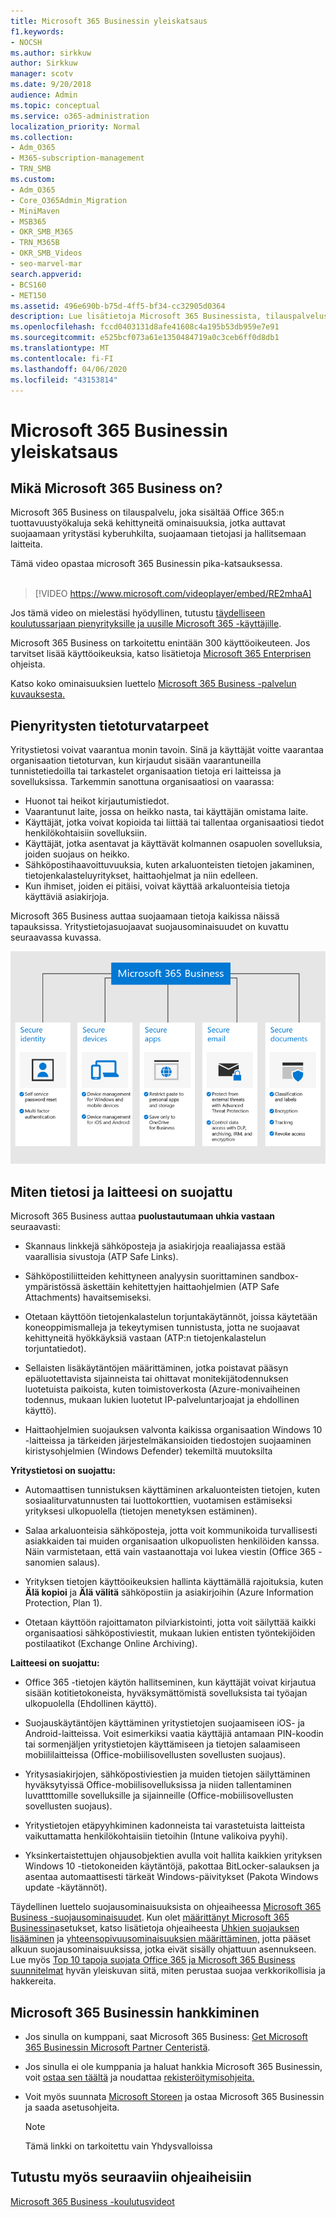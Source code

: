 ```yaml
---
title: Microsoft 365 Businessin yleiskatsaus
f1.keywords:
- NOCSH
ms.author: sirkkuw
author: Sirkkuw
manager: scotv
ms.date: 9/20/2018
audience: Admin
ms.topic: conceptual
ms.service: o365-administration
localization_priority: Normal
ms.collection:
- Adm_O365
- M365-subscription-management
- TRN_SMB
ms.custom:
- Adm_O365
- Core_O365Admin_Migration
- MiniMaven
- MSB365
- OKR_SMB_M365
- TRN_M365B
- OKR_SMB_Videos
- seo-marvel-mar
search.appverid:
- BCS160
- MET150
ms.assetid: 496e690b-b75d-4ff5-bf34-cc32905d0364
description: Lue lisätietoja Microsoft 365 Businessista, tilauspalvelusta, joka sisältää Office 365:n ja kehittyneen suojauksen yrityksellesi kyberuhkia vastaan.
ms.openlocfilehash: fccd0403131d8afe41608c4a195b53db959e7e91
ms.sourcegitcommit: e525bcf073a61e1350484719a0c3ceb6ff0d8db1
ms.translationtype: MT
ms.contentlocale: fi-FI
ms.lasthandoff: 04/06/2020
ms.locfileid: "43153814"
---
```

# <a name="overview-of-microsoft-365-business"></a>Microsoft 365 Businessin yleiskatsaus

## <a name="what-is-microsoft-365-business"></a>Mikä Microsoft 365 Business on?

Microsoft 365 Business on tilauspalvelu, joka sisältää Office 365:n tuottavuustyökaluja sekä kehittyneitä ominaisuuksia, jotka auttavat suojaamaan yritystäsi kyberuhkilta, suojaamaan tietojasi ja hallitsemaan laitteita.

Tämä video opastaa microsoft 365 Businessin pika-katsauksessa.<br><br>

> [!VIDEO https://www.microsoft.com/videoplayer/embed/RE2mhaA] 
  
Jos tämä video on mielestäsi hyödyllinen, tutustu [täydelliseen koulutussarjaan pienyrityksille ja uusille Microsoft 365 -käyttäjille](https://support.office.com/article/6ab4bbcd-79cf-4000-a0bd-d42ce4d12816). 

Microsoft 365 Business on tarkoitettu enintään 300 käyttöoikeuteen. Jos tarvitset lisää käyttöoikeuksia, katso lisätietoja [Microsoft 365 Enterprisen](https://go.microsoft.com/fwlink/p/?linkid=860986) ohjeista.

Katso koko ominaisuuksien luettelo [Microsoft 365 Business -palvelun kuvauksesta.](https://docs.microsoft.com/office365/servicedescriptions/microsoft-365-service-descriptions/microsoft-365-business-service-description)
  
## <a name="small-business-security-needs"></a>Pienyritysten tietoturvatarpeet

Yritystietosi voivat vaarantua monin tavoin. Sinä ja käyttäjät voitte vaarantaa organisaation tietoturvan, kun kirjaudut sisään vaarantuneilla tunnistetiedoilla tai tarkastelet organisaation tietoja eri laitteissa ja sovelluksissa. Tarkemmin sanottuna organisaatiosi on vaarassa:

- Huonot tai heikot kirjautumistiedot.
- Vaarantunut laite, jossa on heikko nasta, tai käyttäjän omistama laite.
- Käyttäjät, jotka voivat kopioida tai liittää tai tallentaa organisaatiosi tiedot henkilökohtaisiin sovelluksiin.
- Käyttäjät, jotka asentavat ja käyttävät kolmannen osapuolen sovelluksia, joiden suojaus on heikko.
- Sähköpostihaavoittuvuuksia, kuten arkaluonteisten tietojen jakaminen, tietojenkalasteluyritykset, haittaohjelmat ja niin edelleen.
- Kun ihmiset, joiden ei pitäisi, voivat käyttää arkaluonteisia tietoja käyttäviä asiakirjoja.

Microsoft 365 Business auttaa suojaamaan tietoja kaikissa näissä tapauksissa. Yritystietojasuojaavat suojausominaisuudet on kuvattu seuraavassa kuvassa.

![Kuva, joka osoittaa, miten M365B suojaa yritystäsi.](../media/m365businessvalueadd.png)

## <a name="how-your-data-and-devices-are-protected"></a>Miten tietosi ja laitteesi on suojattu

Microsoft 365 Business auttaa **puolustautumaan uhkia vastaan** seuraavasti:

- Skannaus linkkejä sähköposteja ja asiakirjoja reaaliajassa estää vaarallisia sivustoja (ATP Safe Links).

- Sähköpostiliitteiden kehittyneen analyysin suorittaminen sandbox-ympäristössä äskettäin kehitettyjen haittaohjelmien (ATP Safe Attachments) havaitsemiseksi. 

- Otetaan käyttöön tietojenkalastelun torjuntakäytännöt, joissa käytetään koneoppimismalleja ja tekeytymisen tunnistusta, jotta ne suojaavat kehittyneitä hyökkäyksiä vastaan (ATP:n tietojenkalastelun torjuntatiedot). 

- Sellaisten lisäkäytäntöjen määrittäminen, jotka poistavat pääsyn epäluotettavista sijainneista tai ohittavat monitekijätodennuksen luotetuista paikoista, kuten toimistoverkosta (Azure-monivaiheinen todennus, mukaan lukien luotetut IP-palveluntarjoajat ja ehdollinen käyttö). 

- Haittaohjelmien suojauksen valvonta kaikissa organisaation Windows 10 -laitteissa ja tärkeiden järjestelmäkansioiden tiedostojen suojaaminen kiristysohjelmien (Windows Defender) tekemiltä muutoksilta

**Yritystietosi on suojattu:**

- Automaattisen tunnistuksen käyttäminen arkaluonteisten tietojen, kuten sosiaaliturvatunnusten tai luottokorttien, vuotamisen estämiseksi yrityksesi ulkopuolella (tietojen menetyksen estäminen). 

- Salaa arkaluonteisia sähköposteja, jotta voit kommunikoida turvallisesti asiakkaiden tai muiden organisaation ulkopuolisten henkilöiden kanssa. Näin varmistetaan, että vain vastaanottaja voi lukea viestin (Office 365 -sanomien salaus).

- Yrityksen tietojen käyttöoikeuksien hallinta käyttämällä rajoituksia, kuten **Älä kopioi** ja **Älä välitä** sähköpostiin ja asiakirjoihin (Azure Information Protection, Plan 1).

- Otetaan käyttöön rajoittamaton pilviarkistointi, jotta voit säilyttää kaikki organisaatiosi sähköpostiviestit, mukaan lukien entisten työntekijöiden postilaatikot (Exchange Online Archiving).

**Laitteesi on suojattu:**

- Office 365 -tietojen käytön hallitseminen, kun käyttäjät voivat kirjautua sisään kotitietokoneista, hyväksymättömistä sovelluksista tai työajan ulkopuolella (Ehdollinen käyttö).

- Suojauskäytäntöjen käyttäminen yritystietojen suojaamiseen iOS- ja Android-laitteissa. Voit esimerkiksi vaatia käyttäjiä antamaan PIN-koodin tai sormenjäljen yritystietojen käyttämiseen ja tietojen salaamiseen mobiililaitteissa (Office-mobiilisovellusten sovellusten suojaus).

- Yritysasiakirjojen, sähköpostiviestien ja muiden tietojen säilyttäminen hyväksytyissä Office-mobiilisovelluksissa ja niiden tallentaminen luvattttomille sovelluksille ja sijainneille (Office-mobiilisovellusten sovellusten suojaus).

- Yritystietojen etäpyyhkiminen kadonneista tai varastetuista laitteista vaikuttamatta henkilökohtaisiin tietoihin (Intune valikoiva pyyhi).

- Yksinkertaistettujen ohjausobjektien avulla voit hallita kaikkien yrityksen Windows 10 -tietokoneiden käytäntöjä, pakottaa BitLocker-salauksen ja asentaa automaattisesti tärkeät Windows-päivitykset (Pakota Windows update -käytännöt).

Täydellinen luettelo suojausominaisuuksista on ohjeaiheessa [Microsoft 365 Business -suojausominaisuudet](security-features.md). Kun olet [määrittänyt Microsoft 365 Businessin](set-up.md)asetukset, katso lisätietoja ohjeaiheesta [Uhkien suojauksen lisääminen](increase-threat-protection.md) ja [yhteensopivuusominaisuuksien määrittäminen,](set-up-compliance.md) jotta pääset alkuun suojausominaisuuksissa, jotka eivät sisälly ohjattuun asennukseen. Lue myös [Top 10 tapoja suojata Office 365 ja Microsoft 365 Business suunnitelmat](https://docs.microsoft.com/office365/admin/security-and-compliance/secure-your-business-data) hyvän yleiskuvan siitä, miten perustaa suojaa verkkorikollisia ja hakkereita.

## <a name="get-microsoft-365-business"></a>Microsoft 365 Businessin hankkiminen

- Jos sinulla on kumppani, saat Microsoft 365 Business: [Get Microsoft 365 Businessin Microsoft Partner Centeristä](get-microsoft-365-business.md#get-microsoft-365-business-from-microsoft-partner-center).

- Jos sinulla ei ole kumppania ja haluat hankkia Microsoft 365 Businessin, voit [ostaa sen täältä](https://www.microsoft.com/microsoft-365/business) ja noudattaa [rekisteröitymisohjeita.](sign-up.md)

- Voit myös suunnata [Microsoft Storeen](https://www.microsoft.com/en-us/store/locations/find-a-store?icid=gm_fy18_hol_bopis_feature3&CustomerIntent=Consumer) ja ostaa Microsoft 365 Businessin ja saada asetusohjeita.

    > [!NOTE]
    > Tämä linkki on tarkoitettu vain Yhdysvalloissa

## <a name="see-also"></a>Tutustu myös seuraaviin ohjeaiheisiin

[Microsoft 365 Business -koulutusvideot](https://support.office.com/article/6ab4bbcd-79cf-4000-a0bd-d42ce4d12816)
